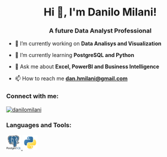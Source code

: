 <h1 align="center">Hi 👋, I'm Danilo Milani!</h1>
<h3 align="center">A future Data Analyst Professional</h3>

- 🔭 I’m currently working on **Data Analisys and Visualization**

- 🌱 I’m currently learning **PostgreSQL and Python**

- 💬 Ask me about **Excel, PowerBI and Business Intelligence**

- 📫 How to reach me **dan.hmilani@gmail.com**

<h3 align="left">Connect with me:</h3>
<p align="left">
<a href="https://linkedin.com/in/danilomilani" target="blank"><img align="center" src="https://raw.githubusercontent.com/rahuldkjain/github-profile-readme-generator/master/src/images/icons/Social/linked-in-alt.svg" alt="danilomilani" height="30" width="40" /></a>
</p>

<h3 align="left">Languages and Tools:</h3>
<p align="left"> <a href="https://www.postgresql.org" target="_blank" rel="noreferrer"> <img src="https://raw.githubusercontent.com/devicons/devicon/master/icons/postgresql/postgresql-original-wordmark.svg" alt="postgresql" width="40" height="40"/> </a> <a href="https://www.python.org" target="_blank" rel="noreferrer"> <img src="https://raw.githubusercontent.com/devicons/devicon/master/icons/python/python-original.svg" alt="python" width="40" height="40"/> </a> </p>


<!---
- 👋 Hi, I’m @danilo-milani
- 👀 I’m interested in ...
- 🌱 I’m currently learning ...
- 💞️ I’m looking to collaborate on ...
- 📫 How to reach me ...


danilo-milani/danilo-milani is a ✨ special ✨ repository because its `README.md` (this file) appears on your GitHub profile.
You can click the Preview link to take a look at your changes.
--->
